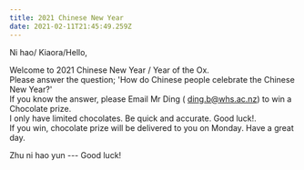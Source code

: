 ```yaml
---
title: 2021 Chinese New Year
date: 2021-02-11T21:45:49.259Z
---
```

Ni hao/ Kiaora/Hello,  

Welcome to 2021 Chinese New Year / Year of the Ox.  
Please answer the question; 'How do Chinese people celebrate the Chinese New Year?'  
If you know the answer, please Email Mr Ding ( ding.b@whs.ac.nz) to win a Chocolate prize.  
I only have limited chocolates. Be quick and accurate. Good luck!.  
If you win, chocolate prize will be delivered to you on Monday. Have a great day.  

Zhu ni hao yun --- Good luck!